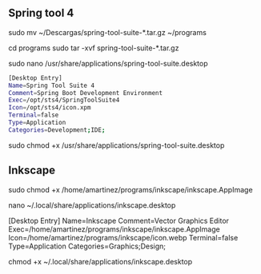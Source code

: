 ## Spring tool 4

sudo mv ~/Descargas/spring-tool-suite-*.tar.gz ~/programs

cd programs
sudo tar -xvf spring-tool-suite-*.tar.gz

sudo nano /usr/share/applications/spring-tool-suite.desktop

```bash
[Desktop Entry]
Name=Spring Tool Suite 4
Comment=Spring Boot Development Environment
Exec=/opt/sts4/SpringToolSuite4
Icon=/opt/sts4/icon.xpm
Terminal=false
Type=Application
Categories=Development;IDE;
```

sudo chmod +x /usr/share/applications/spring-tool-suite.desktop








## Inkscape

sudo chmod +x /home/amartinez/programs/inkscape/inkscape.AppImage

nano ~/.local/share/applications/inkscape.desktop

[Desktop Entry]
Name=Inkscape
Comment=Vector Graphics Editor
Exec=/home/amartinez/programs/inkscape/inkscape.AppImage
Icon=/home/amartinez/programs/inkscape/icon.webp
Terminal=false
Type=Application
Categories=Graphics;Design;

chmod +x ~/.local/share/applications/inkscape.desktop

